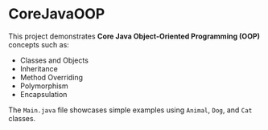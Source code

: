 # CoreJavaOOP 
This project demonstrates **Core Java Object-Oriented Programming (OOP)** concepts such as:
- Classes and Objects  
- Inheritance  
- Method Overriding  
- Polymorphism  
- Encapsulation  

The `Main.java` file showcases simple examples using `Animal`, `Dog`, and `Cat` classes.
